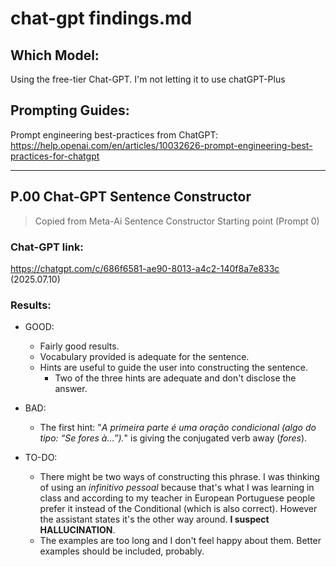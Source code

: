 # chat-gpt findings.md

## Which Model:

Using the free-tier Chat-GPT. I'm not letting it to use chatGPT-Plus


## Prompting Guides:
Prompt engineering best-practices from ChatGPT: 
https://help.openai.com/en/articles/10032626-prompt-engineering-best-practices-for-chatgpt


---

## P.00 Chat-GPT Sentence Constructor 
> Copied from Meta-Ai Sentence Constructor
> Starting point (Prompt 0)


### Chat-GPT link: 
https://chatgpt.com/c/686f6581-ae90-8013-a4c2-140f8a7e833c
(2025.07.10)

### Results:
* GOOD: 
    - Fairly good results.
    - Vocabulary provided is adequate for the sentence. 
    - Hints are useful to guide the user into constructing the sentence. 
        * Two of the three hints are adequate and don't disclose the answer. 
* BAD: 
    - The first hint: "_A primeira parte é uma oração condicional (algo do tipo: “Se fores à…”)._" is giving the conjugated verb away (_fores_).

* TO-DO:
    - There might be two ways of constructing this phrase. I was thinking of using an _infinitivo pessoal_ because that's what I was learning in class and according to my teacher in European Portuguese people prefer it instead of the Conditional (which is also correct). However the assistant states it's the other way around. **I suspect HALLUCINATION**.
    - The examples are too long and I don't feel happy about them. Better examples should be included, probably.

